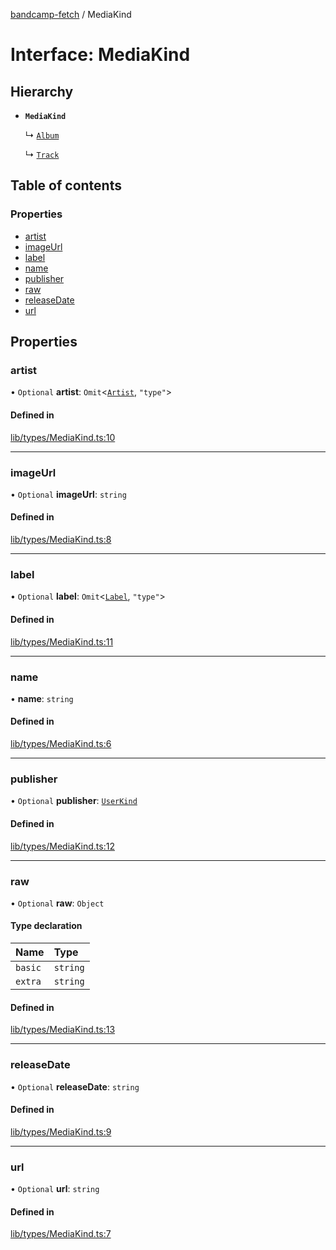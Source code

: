 [bandcamp-fetch](../README.md) / MediaKind

# Interface: MediaKind

## Hierarchy

- **`MediaKind`**

  ↳ [`Album`](Album.md)

  ↳ [`Track`](Track.md)

## Table of contents

### Properties

- [artist](MediaKind.md#artist)
- [imageUrl](MediaKind.md#imageurl)
- [label](MediaKind.md#label)
- [name](MediaKind.md#name)
- [publisher](MediaKind.md#publisher)
- [raw](MediaKind.md#raw)
- [releaseDate](MediaKind.md#releasedate)
- [url](MediaKind.md#url)

## Properties

### artist

• `Optional` **artist**: `Omit`<[`Artist`](Artist.md), ``"type"``\>

#### Defined in

[lib/types/MediaKind.ts:10](https://github.com/patrickkfkan/bandcamp-fetch/blob/7bb1899/src/lib/types/MediaKind.ts#L10)

___

### imageUrl

• `Optional` **imageUrl**: `string`

#### Defined in

[lib/types/MediaKind.ts:8](https://github.com/patrickkfkan/bandcamp-fetch/blob/7bb1899/src/lib/types/MediaKind.ts#L8)

___

### label

• `Optional` **label**: `Omit`<[`Label`](Label.md), ``"type"``\>

#### Defined in

[lib/types/MediaKind.ts:11](https://github.com/patrickkfkan/bandcamp-fetch/blob/7bb1899/src/lib/types/MediaKind.ts#L11)

___

### name

• **name**: `string`

#### Defined in

[lib/types/MediaKind.ts:6](https://github.com/patrickkfkan/bandcamp-fetch/blob/7bb1899/src/lib/types/MediaKind.ts#L6)

___

### publisher

• `Optional` **publisher**: [`UserKind`](UserKind.md)

#### Defined in

[lib/types/MediaKind.ts:12](https://github.com/patrickkfkan/bandcamp-fetch/blob/7bb1899/src/lib/types/MediaKind.ts#L12)

___

### raw

• `Optional` **raw**: `Object`

#### Type declaration

| Name | Type |
| :------ | :------ |
| `basic` | `string` |
| `extra` | `string` |

#### Defined in

[lib/types/MediaKind.ts:13](https://github.com/patrickkfkan/bandcamp-fetch/blob/7bb1899/src/lib/types/MediaKind.ts#L13)

___

### releaseDate

• `Optional` **releaseDate**: `string`

#### Defined in

[lib/types/MediaKind.ts:9](https://github.com/patrickkfkan/bandcamp-fetch/blob/7bb1899/src/lib/types/MediaKind.ts#L9)

___

### url

• `Optional` **url**: `string`

#### Defined in

[lib/types/MediaKind.ts:7](https://github.com/patrickkfkan/bandcamp-fetch/blob/7bb1899/src/lib/types/MediaKind.ts#L7)
